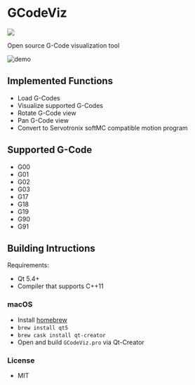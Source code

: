 # GCodeViz #
![](https://travis-ci.org/Serge45/GCodeViz.svg?branch=master)

Open source G-Code visualization tool

![demo](https://farm2.staticflickr.com/1693/25655823712_60dcdaf007_b.jpg)

## Implemented Functions ##
 - Load G-Codes
 - Visualize supported G-Codes
 - Rotate G-Code view
 - Pan G-Code view
 - Convert to Servotronix softMC compatible motion program

## Supported G-Code ##
 - G00
 - G01
 - G02
 - G03
 - G17
 - G18
 - G19
 - G90
 - G91

## Building Intructions ##
 Requirements:
 - Qt 5.4+
 - Compiler that supports C++11
### macOS ##
 - Install [homebrew](https://brew.sh)
 - `brew install qt5`
 - `brew cask install qt-creator`
 - Open and build `GCodeViz.pro` via Qt-Creator

### License ###
 - MIT